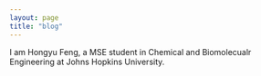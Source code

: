 ```yaml
---
layout: page
title: "blog"
---
```


I am Hongyu Feng, a MSE student in Chemical and Biomolecualr Engineering at Johns Hopkins University. 
